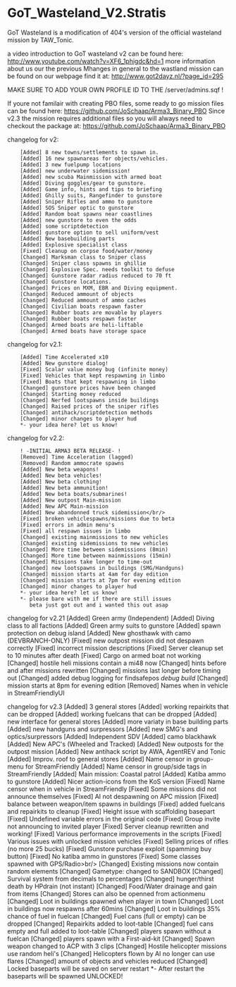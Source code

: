 GoT_Wasteland_V2.Stratis
========================

GoT Wasteland is a modification of 404's version of the official wasteland mission by TAW_Tonic.

a video introduction to GoT wasteland v2 can be found here: http://www.youtube.com/watch?v=XF6_1phigdc&hd=1
more information about us our the previous Mhanges in general to the wastland mission can be found on our webpage
find it at: http://www.got2dayz.nl/?page_id=295

MAKE SURE TO ADD YOUR OWN PROFILE ID TO THE /server/admins.sqf !

If youre not familair with creating PBO files, some ready to go mission files can be found here: https://github.com/JoSchaap/Arma3_Binary_PBO
Since v2.3 the mission requires additional files so you will always need to checkout the package at: https://github.com/JoSchaap/Arma3_Binary_PBO

changelog for v2:

		[Added] 8 new towns/settlements to spawn in.
		[Added] 16 new spawnareas for objects/vehicles.
		[Added] 3 new fuelpump locations
		[Added] new underwater sidemission!
		[Added] new scuba Mainmission with armed boat
		[Added] Diving goggles/gear to gunstore.
		[Added] Game info, hints and tips to briefing
		[Added] Ghilly suits, Rangefinder to gunstore
		[Added] Sniper Rifles and ammo to gunstore
		[Added] SOS Sniper optic to gunstore
		[Added] Random boat spawns near coastlines
		[Added] new gunstore to even the odds
		[Added] some scriptdetection
		[Added] gunstore option to sell uniform/vest
		[Added] New basebuilding parts
		[Added] Explosive specialist class
		[Fixed] Cleanup on corpse food/water/money
		[Changed] Marksman class to Sniper class
		[Changed] Sniper class spawns in ghillie
		[Changed] Explosive Spec. needs toolkit to defuse
		[Changed] Gunstore radar radius reduced to 70 ft
		[Changed] Gunstore locations.
		[Changed] Prices on MXM, EBR and Diving equipment.
		[Changed] Reduced ammount of objects
		[Changed] Reduced ammount of ammo caches
		[Changed] Civilian boats respawn faster
		[Changed] Rubber boats are movable by players
		[Changed] Rubber boats respawn faster
		[Changed] Armed boats are heli-liftable
		[Changed] Armed boats have storage space

changelog for v2.1:

		[Added] Time Accelerated x10
		[Added] New gunstore dialog!
		[Fixed] Scalar value money bug (infinite money)
		[Fixed] Vehicles that kept respawning in limbo
		[Fixed] Boats that kept respawning in limbo
		[Changed] gunstore prices have been changed
		[Changed] Starting money reduced
		[Changed] Nerfed lootspawns inside buildings
		[Changed] Raised prices of the sniper rifles
		[Changed] antihack/scriptdetection methods
		[Changed] minor changes to player hud
		*- your idea here? let us know!

changelog for v2.2:

		! -INITIAL ARMA3 BETA RELEASE- !
		[Removed] Time Acceleration (lagged)
		[Removed] Random ammocrate spawns
		[Added] New beta weapons!
		[Added] New beta vehicles!
		[Added] New beta clothing!
		[Added] New beta ammunition!
		[Added] New beta boats/submarines!
		[Added] New outpost Main-mission
		[Added] New APC Main-mission
		[Added] New abandonned truck sidemission</br/>
		[Fixed] broken vehiclespawns/missions due to beta
		[Fixed] errors in admin menu's
		[Fixed] all respawn issues in limbo
		[Changed] existing mainmissions to new vehicles
		[Changed] existing sidemissions to new vehicles
		[Changed] More time between sidemissions (8min)
		[Changed] More time between mainmissions (15min)
		[Changed] Missions take longer to time-out
		[Changed] new lootspawns in buildings (SMG/Handguns)
		[Changed] mission starts at 4am for day edition
		[Changed] mission starts at 7pm for evening edition
		[Changed] minor changes to player hud
		*- your idea here? let us know!
		*- please bare with me if there are still issues
		   beta just got out and i wanted this out asap

changelog for v2.21
		[Added] Green army (Independent)
		[Added] Diving class to all factions
		[Added] Green army suits to gunstore
		[Added] spawn protection on debug island
		[Added] New ghosthawk with camo (DEVBRANCH-ONLY)
		[Fixed] new outpost mission did not despawn correctly
		[Fixed] incorrect mission descriptions
		[Fixed] Server cleanup set to 10 minutes after death
		[Fixed] Cargo on armed boat not working
		[Changed] hostile heli missions contain a mi48 now
		[Changed] hints before and after missions rewritten
		[Changed] missions last longer before timing out
		[Changed] added debug logging for findsafepos *debug build*
		[Changed] mission starts at 8pm for evening edition
		[Removed] Names when in vehicle in StreamFriendlyUI

changelog for v2.3
		[Added] 3 general stores
		[Added] working repairkits that can be dropped
		[Added] working fuelcans that can be dropped
		[Added] new interface for general stores
		[Added] more variaty in base building parts
		[Added] new handguns and surpressors
		[Added] new SMG's and optics/surpressors
		[Added] Independent SDV
		[Added] camo blackhawk
		[Added] New APC's (Wheeled and Tracked)
		[Added] New outposts for the outpost mission
		[Added] New antihack script by AWA, AgentREV and Tonic
		[Added] Improv. roof to general stores
		[Added] Name censor in group-menu for StreamFriendly
		[Added] Name censor in group/side tags in StreamFriendly
		[Added] Main mission: Coastal patrol
		[Added] Katiba ammo to gunstore 
		[Added] Nicer action-icons from the KoS version
		[Fixed] Name censor when in vehicle in StreamFriendly
		[Fixed] Some missions did not announce themselves
		[Fixed] AI not despawning on APC mission
		[Fixed] balance between weapon/item spawns in buildings
		[Fixed] added fuelcans and repairkits to cleanup
		[Fixed] Height issue with scaffolding basepart
		[Fixed] Undefined variable errors in the original code
		[Fixed] Group invite not announcing to invited player
		[Fixed] Server cleanup rewritten and working!
		[Fixed] Various performance improvements in the scripts
		[Fixed] Various issues with unlocked mission vehicles
		[Fixed] Selling prices of rifles (no more 25 bucks)
		[Fixed] Gunstore purchase exploit (spamming buy button)
		[Fixed] No katiba ammo in gunstores
		[Fixed] Some classes spawned with GPS/Radio>br/>
		[Changed] Existing missions now contain random elements
		[Changed] Gametype: changed to SANDBOX 
		[Changed] Survival system from decimals to percentages
		[Changed] hunger/thirst death by HPdrain (not instant)
		[Changed] Food/Water drainage and gain from items
		[Changed] Stores can also be openned from actionmenu
		[Changed] Loot in buildings spawned when player in town
		[Changed] Loot in buildings now respawns after 60mins
		[Changed] Loot in buildings 35% chance of fuel in fuelcan
		[Changed] Fuel cans (full or empty) can be dropped
		[Changed] Repairkits added to loot-table
		[Changed] fuel cans empty and full added to loot-table
		[Changed] players spawn without a fuelcan
		[Changed] players spawn with a First-aid-kit
		[Changed] Spawn weapon changed to ACP with 3 clips
		[Changed] Hostile helicopter missions use random heli's
		[Changed] Helicopters flown by AI no longer can use flares
		[Changed] amount of objects and vehicles reduced
		[Changed] Locked baseparts will be saved on server restart
		*- After restart the baseparts will be spawned UNLOCKED!


